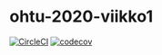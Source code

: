 # ohtu-2020-viikko1
 
 [![CircleCI](https://circleci.com/gh/pmalm/ohtu-2020-viikko1.svg?style=svg)](https://circleci.com/gh/pmalm/ohtu-2020-viikko1)
[![codecov](https://codecov.io/gh/pmalm/ohtu-2020-viikko1/branch/master/graph/badge.svg)](https://codecov.io/gh/pmalm/ohtu-2020-viikko1)
